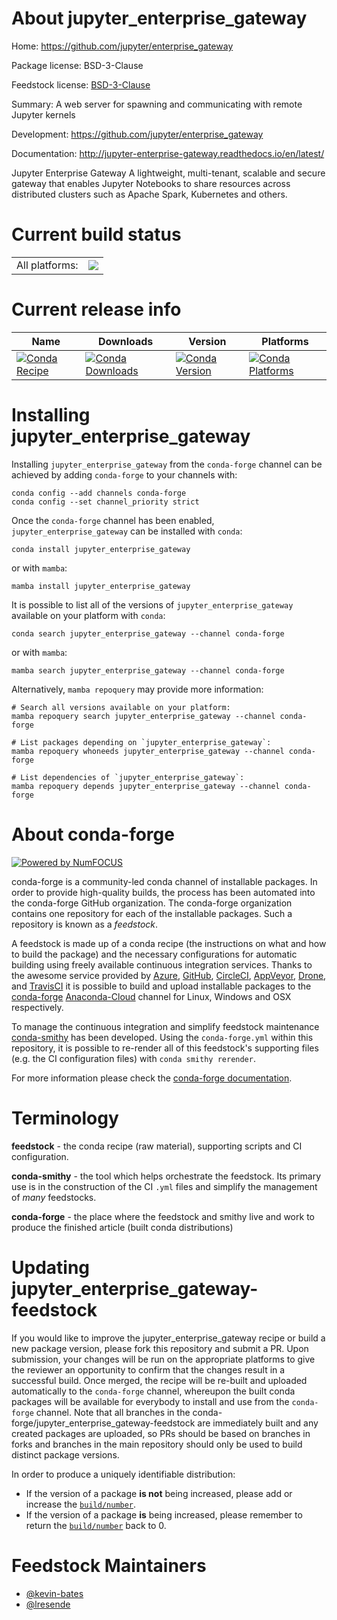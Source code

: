 About jupyter_enterprise_gateway
================================

Home: https://github.com/jupyter/enterprise_gateway

Package license: BSD-3-Clause

Feedstock license: [BSD-3-Clause](https://github.com/conda-forge/jupyter_enterprise_gateway-feedstock/blob/main/LICENSE.txt)

Summary: A web server for spawning and communicating with remote Jupyter kernels

Development: https://github.com/jupyter/enterprise_gateway

Documentation: http://jupyter-enterprise-gateway.readthedocs.io/en/latest/

Jupyter Enterprise Gateway A lightweight, multi-tenant, scalable and secure gateway
that enables Jupyter Notebooks to share resources across distributed clusters such
as Apache Spark, Kubernetes and others.


Current build status
====================


<table><tr><td>All platforms:</td>
    <td>
      <a href="https://dev.azure.com/conda-forge/feedstock-builds/_build/latest?definitionId=3045&branchName=main">
        <img src="https://dev.azure.com/conda-forge/feedstock-builds/_apis/build/status/jupyter_enterprise_gateway-feedstock?branchName=main">
      </a>
    </td>
  </tr>
</table>

Current release info
====================

| Name | Downloads | Version | Platforms |
| --- | --- | --- | --- |
| [![Conda Recipe](https://img.shields.io/badge/recipe-jupyter_enterprise_gateway-green.svg)](https://anaconda.org/conda-forge/jupyter_enterprise_gateway) | [![Conda Downloads](https://img.shields.io/conda/dn/conda-forge/jupyter_enterprise_gateway.svg)](https://anaconda.org/conda-forge/jupyter_enterprise_gateway) | [![Conda Version](https://img.shields.io/conda/vn/conda-forge/jupyter_enterprise_gateway.svg)](https://anaconda.org/conda-forge/jupyter_enterprise_gateway) | [![Conda Platforms](https://img.shields.io/conda/pn/conda-forge/jupyter_enterprise_gateway.svg)](https://anaconda.org/conda-forge/jupyter_enterprise_gateway) |

Installing jupyter_enterprise_gateway
=====================================

Installing `jupyter_enterprise_gateway` from the `conda-forge` channel can be achieved by adding `conda-forge` to your channels with:

```
conda config --add channels conda-forge
conda config --set channel_priority strict
```

Once the `conda-forge` channel has been enabled, `jupyter_enterprise_gateway` can be installed with `conda`:

```
conda install jupyter_enterprise_gateway
```

or with `mamba`:

```
mamba install jupyter_enterprise_gateway
```

It is possible to list all of the versions of `jupyter_enterprise_gateway` available on your platform with `conda`:

```
conda search jupyter_enterprise_gateway --channel conda-forge
```

or with `mamba`:

```
mamba search jupyter_enterprise_gateway --channel conda-forge
```

Alternatively, `mamba repoquery` may provide more information:

```
# Search all versions available on your platform:
mamba repoquery search jupyter_enterprise_gateway --channel conda-forge

# List packages depending on `jupyter_enterprise_gateway`:
mamba repoquery whoneeds jupyter_enterprise_gateway --channel conda-forge

# List dependencies of `jupyter_enterprise_gateway`:
mamba repoquery depends jupyter_enterprise_gateway --channel conda-forge
```


About conda-forge
=================

[![Powered by
NumFOCUS](https://img.shields.io/badge/powered%20by-NumFOCUS-orange.svg?style=flat&colorA=E1523D&colorB=007D8A)](https://numfocus.org)

conda-forge is a community-led conda channel of installable packages.
In order to provide high-quality builds, the process has been automated into the
conda-forge GitHub organization. The conda-forge organization contains one repository
for each of the installable packages. Such a repository is known as a *feedstock*.

A feedstock is made up of a conda recipe (the instructions on what and how to build
the package) and the necessary configurations for automatic building using freely
available continuous integration services. Thanks to the awesome service provided by
[Azure](https://azure.microsoft.com/en-us/services/devops/), [GitHub](https://github.com/),
[CircleCI](https://circleci.com/), [AppVeyor](https://www.appveyor.com/),
[Drone](https://cloud.drone.io/welcome), and [TravisCI](https://travis-ci.com/)
it is possible to build and upload installable packages to the
[conda-forge](https://anaconda.org/conda-forge) [Anaconda-Cloud](https://anaconda.org/)
channel for Linux, Windows and OSX respectively.

To manage the continuous integration and simplify feedstock maintenance
[conda-smithy](https://github.com/conda-forge/conda-smithy) has been developed.
Using the ``conda-forge.yml`` within this repository, it is possible to re-render all of
this feedstock's supporting files (e.g. the CI configuration files) with ``conda smithy rerender``.

For more information please check the [conda-forge documentation](https://conda-forge.org/docs/).

Terminology
===========

**feedstock** - the conda recipe (raw material), supporting scripts and CI configuration.

**conda-smithy** - the tool which helps orchestrate the feedstock.
                   Its primary use is in the construction of the CI ``.yml`` files
                   and simplify the management of *many* feedstocks.

**conda-forge** - the place where the feedstock and smithy live and work to
                  produce the finished article (built conda distributions)


Updating jupyter_enterprise_gateway-feedstock
=============================================

If you would like to improve the jupyter_enterprise_gateway recipe or build a new
package version, please fork this repository and submit a PR. Upon submission,
your changes will be run on the appropriate platforms to give the reviewer an
opportunity to confirm that the changes result in a successful build. Once
merged, the recipe will be re-built and uploaded automatically to the
`conda-forge` channel, whereupon the built conda packages will be available for
everybody to install and use from the `conda-forge` channel.
Note that all branches in the conda-forge/jupyter_enterprise_gateway-feedstock are
immediately built and any created packages are uploaded, so PRs should be based
on branches in forks and branches in the main repository should only be used to
build distinct package versions.

In order to produce a uniquely identifiable distribution:
 * If the version of a package **is not** being increased, please add or increase
   the [``build/number``](https://docs.conda.io/projects/conda-build/en/latest/resources/define-metadata.html#build-number-and-string).
 * If the version of a package **is** being increased, please remember to return
   the [``build/number``](https://docs.conda.io/projects/conda-build/en/latest/resources/define-metadata.html#build-number-and-string)
   back to 0.

Feedstock Maintainers
=====================

* [@kevin-bates](https://github.com/kevin-bates/)
* [@lresende](https://github.com/lresende/)

